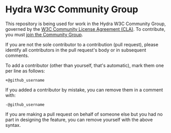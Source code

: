 # Hydra W3C Community Group

This repository is being used for work in the Hydra W3C Community Group, governed by the
[W3C Community License Agreement (CLA)](http://www.w3.org/community/about/agreements/cla/).
To contribute, you must [join the Community Group](http://www.hydra-cg.com/#community).

If you are not the sole contributor to a contribution (pull request), please identify all
contributors in the pull request's body or in subsequent comments.

To add a contributor (other than yourself, that's automatic), mark them one per line as follows:

```
+@github_username
```

If you added a contributor by mistake, you can remove them in a comment with:

```
-@github_username
```

If you are making a pull request on behalf of someone else but you had no part in designing the
feature, you can remove yourself with the above syntax.
